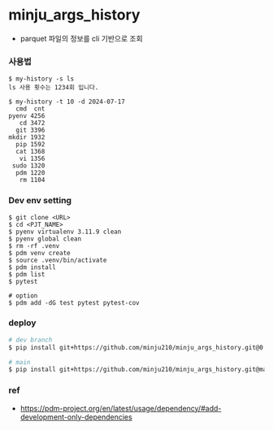 # minju_args_history
- parquet 파일의 정보를 cli 기반으로 조회

### 사용법
```
$ my-history -s ls
ls 사용 횟수는 1234회 입니다.

$ my-history -t 10 -d 2024-07-17
  cmd  cnt
pyenv 4256
   cd 3472
  git 3396
mkdir 1932
  pip 1592
  cat 1368
   vi 1356
 sudo 1320
  pdm 1220
   rm 1104
```

### Dev env setting
```
$ git clone <URL>
$ cd <PJT_NAME>
$ pyenv virtualenv 3.11.9 clean 
$ pyenv global clean 
$ rm -rf .venv
$ pdm venv create
$ source .venv/bin/activate
$ pdm install
$ pdm list
$ pytest

# option
$ pdm add -dG test pytest pytest-cov

```
### deploy
```bash
# dev branch
$ pip install git+https://github.com/minju210/minju_args_history.git@0.2.0/args

# main
$ pip install git+https://github.com/minju210/minju_args_history.git@main/args
```

### ref
- https://pdm-project.org/en/latest/usage/dependency/#add-development-only-dependencies
